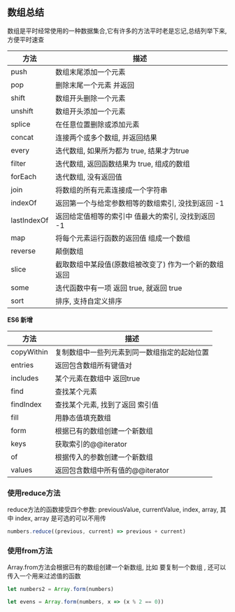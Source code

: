 ## 数组总结

数组是平时经常使用的一种数据集合,它有许多的方法平时老是忘记,总结列举下来,方便平时速查



| 方法        | 描述                                                   |
| ----------- | ------------------------------------------------------ |
| push        | 数组末尾添加一个元素                                   |
| pop         | 删除末尾一个元素 并返回                                |
| shift       | 数组开头删除一个元素                                   |
| unshift     | 数组开头添加一个元素                                   |
| splice      | 在任意位置删除或添加元素                               |
| concat      | 连接两个或多个数组, 并返回结果                         |
| every       | 迭代数组, 如果所为都为 true, 结果才为true              |
| filter      | 迭代数组, 返回函数结果为 true, 组成的数组              |
| forEach     | 迭代数组, 没有返回值                                   |
| join        | 将数组的所有元素连接成一个字符串                       |
| indexOf     | 返回第一个与给定参数相等的数组索引, 没找到返回 -1      |
| lastIndexOf | 返回给定值相等的索引中 值最大的索引, 没找到返回 -1     |
| map         | 将每个元素运行函数的返回值 组成一个数组                |
| reverse     | 颠倒数组                                               |
| slice       | 截取数组中某段值(原数组被改变了) 作为一个新的数组 返回 |
| some        | 迭代函数中有一项 返回 true, 就返回 true                |
| sort        | 排序, 支持自定义排序                                   |

**ES6 新增**

| 方法       | 描述                                         |
| ---------- | -------------------------------------------- |
| copyWithin | 复制数组中一些列元素到同一数组指定的起始位置 |
| entries    | 返回包含数组所有键值对                       |
| includes   | 某个元素在数组中 返回true                    |
| find       | 查找某个元素                                 |
| findIndex  | 查找某个元素, 找到了返回 索引值              |
| fill       | 用静态值填充数组                             |
| form       | 根据已有的数组创建一个新数组                 |
| keys       | 获取索引的@@iterator                         |
| of         | 根据传入的参数创建一个新数组                 |
| values     | 返回包含数组中所有值的@@iterator             |



### 使用reduce方法

reduce方法的函数接受四个参数: previousValue, currentValue, index, array, 其中 index, array 是可选的可以不用传

```js
numbers.reduce((previous, current) => previous + current)
```



### 使用from方法

Array.from方法会根据已有的数组创建一个新数组, 比如 要复制一个数组 , 还可以传入一个用来过滤值的函数

```js
let numbers2 = Array.form(numbers) 

let evens = Array.form(numbers, x => (x % 2 == 0))
```







